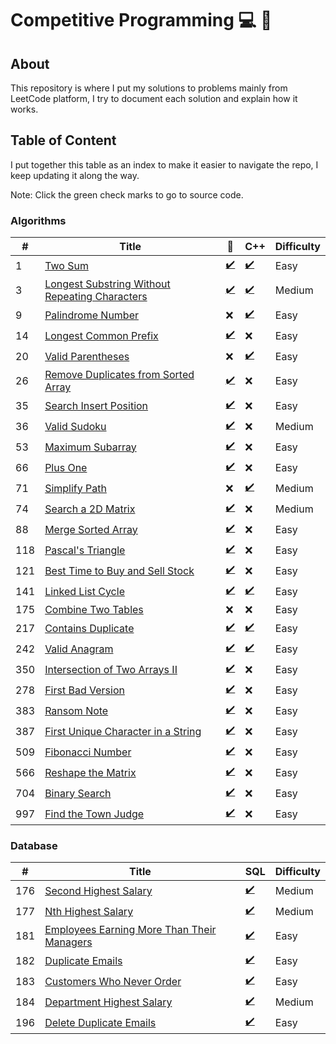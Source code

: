 # Competitive Programming :computer: :rocket:

## About

This repository is where I put my solutions to problems mainly from LeetCode platform,
I try to document each solution and explain how it works.

## Table of Content

I put together this table as an index to make it easier to navigate the repo,
I keep updating it along the way.

Note: Click the green check marks to go to source code.

### Algorithms

|   #   | Title                                                                                                                          | :snake:                                                                                                                 | C++                                                                                                                     | Difficulty |
| ----- | ------------------------------------------------------------------------------------------------------------------------------ | ----------------------------------------------------------------------------------------------------------------------- | ----------------------------------------------------------------------------------------------------------------------- | ---------- |
|    1  | [Two Sum](https://leetcode.com/problems/two-sum/)                                                                              | [:heavy_check_mark:](./python/twoSum/TwoSum.py)                                                                         | [:heavy_check_mark:](./cpp/twoSum/TwoSum.cpp)                                                                           | Easy       |
|    3  | [Longest Substring Without Repeating Characters](https://leetcode.com/problems/longest-substring-without-repeating-characters) | [:heavy_check_mark:](./python/longestSubstringWithoutRepeatingCharacters/LongestSubstringWithoutRepeatingCharacters.py) | [:heavy_check_mark:](./cpp/longestSubstringWithoutRepeatingCharacters/LongestSubstringWithoutRepeatingCharacters.cpp)   | Medium     |
|    9  | [Palindrome Number](https://leetcode.com/problems/palindrome-number/)                                                          | :x:                                                                                                                     | [:heavy_check_mark:](./palindromeNumber/PalindromeNumber.cpp)                                                           | Easy       |
|   14  | [Longest Common Prefix](https://leetcode.com/problems/longest-common-prefix/) | [:heavy_check_mark:](./python/longestCommonPrefix/LongestCommonPrefix.py) | :x: | Easy|
|   20  | [Valid Parentheses](https://leetcode.com/problems/valid-parentheses/)                                                          | :x:                                                                                                                     | [:heavy_check_mark:](./validParentheses/ValidParentheses.cpp)                                                           | Easy       |
|   26  | [Remove Duplicates from Sorted Array](https://leetcode.com/problems/remove-duplicates-from-sorted-array)                       | [:heavy_check_mark:](./python/removeDuplicatesFromSortedArray/RemoveDuplicatesFromSortedArray.py)                       | :x:                                                                                                                     | Easy       |
|   35  |[Search Insert Position](https://leetcode.com/problems/search-insert-position) | [:heavy_check_mark:](./python/searchInsertPosition/SearchInsertPosition.py) | :x: | Easy|
|   36  | [Valid Sudoku](https://leetcode.com/problems/valid-sudoku)                                                                     | [:heavy_check_mark:](./python/validSudoku/ValidSudoku.py)                                                               | :x:                                                                                                                     | Medium     |
|   53  | [Maximum Subarray](https://leetcode.com/problems/maximum-subarray)                                                             | [:heavy_check_mark:](./python/maximumSubarray/MaximumSubarray.py)                                                       | :x:                                                                                                                     | Easy       |
|   66  | [Plus One](https://leetcode.com/problems/plus-one/)                                                                            | [:heavy_check_mark:](./python/plusOne/PlusOne.py)                                                                       | :x:                                                                                                                     | Easy       |
|   71  | [Simplify Path](https://leetcode.com/problems/simplify-path)                                                                   | :x:                                                                                                                     | [:heavy_check_mark:](./cpp/simplifyPath/SimplifyPath.cpp)                                                               | Medium     |
|   74  | [Search a 2D Matrix](https://leetcode.com/problems/search-a-2d-matrix)                                                         | [:heavy_check_mark:](./python/searchA2dMatrix/SearchA2dMatrix.py)                                                       | :x:                                                                                                                     | Medium     |
|   88  | [Merge Sorted Array](https://leetcode.com/problems/merge-sorted-array)                                                         | [:heavy_check_mark:](./python/mergeSortedArray/MergeSortedArray.py)                                                     | :x:                                                                                                                     | Easy       |
|  118  | [Pascal's Triangle](https://leetcode.com/problems/pascals-triangle)                                                            | [:heavy_check_mark:](./python/pascalsTriangle/PascalsTriangle.py)                                                       | :x:                                                                                                                     | Easy       |
|  121  | [Best Time to Buy and Sell Stock](https://leetcode.com/problems/best-time-to-buy-and-sell-stock/)                              | [:heavy_check_mark:](./python/bestTimeToBuyAndSellStock/BestTimeToBuyAndSellStock.py)                                   | :x:                                                                                                                     | Easy       |
|  141  | [Linked List Cycle](https://leetcode.com/problems/linked-list-cycle)                                                           | [:heavy_check_mark:](./python/linkedListCycle/LinkedListCycle.py)                                                       | [:heavy_check_mark:](./cpp/linkedListCycle/LinkedListCycle.cpp)                                                         | Easy       |
|  175  | [Combine Two Tables](https://leetcode.com/problems/combine-two-tables)                                                         | :x:                                                                                                                     | :x:                                                                                                                     | Easy       |
|  217  | [Contains Duplicate](https://leetcode.com/problems/contains-duplicate)                                                         | [:heavy_check_mark:](./python/containsDuplicate/ContainsDuplicate.py)                                                   | [:heavy_check_mark:](./cpp/containsDuplicate/ContainsDuplicate.cpp)                                                     | Easy       |
|  242  | [Valid Anagram](https://leetcode.com/problems/valid-anagram)                                                                   | [:heavy_check_mark:](./python/validAnagram/ValidAnagram.py)                                                             | [:heavy_check_mark:](./cpp/validAnagram/ValidAnagram.cpp)                                                               | Easy       |
|  350  | [Intersection of Two Arrays II](https://leetcode.com/problems/intersection-of-two-arrays-ii)                                   | [:heavy_check_mark:](./python/intersectionOfTwoArraysIi/IntersectionOfTwoArraysIi.py)                                   | :x:                                                                                                                     | Easy       |
|  278  |[First Bad Version](https://leetcode.com/problems/first-bad-version) | [:heavy_check_mark:](./python/firstBadVersion/FirstBadVersion.py) | :x: | Easy|
|  383  | [Ransom Note](https://leetcode.com/problems/ransom-note)                                                                       | [:heavy_check_mark:](./python/ransomNote/RansomNote.py)                                                                 | :x:                                                                                                                     | Easy       |
|  387  | [First Unique Character in a String](https://leetcode.com/problems/first-unique-character-in-a-string)                         | [:heavy_check_mark:](./python/firstUniqueCharacterInAString/FirstUniqueCharacterInAString.py)                           | :x:                                                                                                                     | Easy       |
|  509  | [Fibonacci Number](https://leetcode.com/problems/fibonacci-number)                                                             | [:heavy_check_mark:](./python/fibonacciNumber/FibonacciNumber.py)                                                       | :x:                                                                                                                     | Easy       |
|  566  | [Reshape the Matrix](https://leetcode.com/problems/reshape-the-matrix)                                                         | [:heavy_check_mark:](./python/reshapeTheMatrix/ReshapeTheMatrix.py)                                                     | :x:                                                                                                                     | Easy       |
|  704  | [Binary Search](https://leetcode.com/problems/binary-search) | [:heavy_check_mark:](./python/binarySearch/BinarySearch.py) | :x: | Easy|
|  997  | [Find the Town Judge](https://leetcode.com/problems/find-the-town-judge)                                                       | [:heavy_check_mark:](./python/findTheTownJudge/FindTheTownJudge.py)                                                     | :x:                                                                                                                     | Easy       |

### Database

|   #   | Title                                                                       | SQL                                                               | Difficulty |
| ----- | --------------------------------------------------------------------------- | ------------------------------------------------------------------| ---------- |
|  176  | [Second Highest Salary](https://leetcode.com/problems/second-highest-salary) | [:heavy_check_mark:](./sql/secondHighestSalary/SecondHighestSalary.sql) | Medium |
|  177  | [Nth Highest Salary](https://leetcode.com/problems/nth-highest-salary)       | [:heavy_check_mark:](./sql/nthHighestSalary/NthHighestSalary.sql) | Medium |
|  181  | [Employees Earning More Than Their Managers](https://leetcode.com/problems/employees-earning-more-than-their-managers/) | [:heavy_check_mark:](./sql/employeesEarningMoreThanTheirManagers/EmployeesEarningMoreThanTheirManagers.sql) | Easy |
|  182  | [Duplicate Emails](https://leetcode.com/problems/duplicate-emails/)                                                     | [:heavy_check_mark:](./sql/duplicateEmails/DuplicateEmails.sql) | Easy |
|  183  | [Customers Who Never Order](https://leetcode.com/problems/customers-who-never-order/) | [:heavy_check_mark:](./sql/customersWhoNeverOrder/CustomersWhoNeverOrder.sql) | Easy |
|  184  | [Department Highest Salary](https://leetcode.com/problems/department-highest-salary)  | [:heavy_check_mark:](./sql/departmentHighestSalary/DepartmentHighestSalary.sql) | Medium |
|  196  | [Delete Duplicate Emails](https://leetcode.com/problems/delete-duplicate-emails) | [:heavy_check_mark:](./sql/deleteDuplicateEmails/DeleteDuplicateEmails.sql) | Easy |

